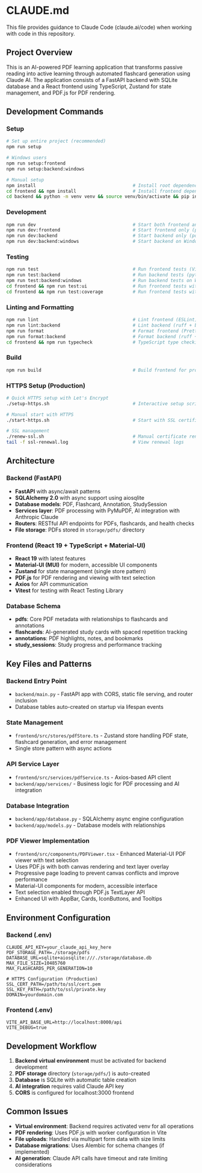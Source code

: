 # CLAUDE.md

This file provides guidance to Claude Code (claude.ai/code) when working with code in this repository.

## Project Overview

This is an AI-powered PDF learning application that transforms passive reading into active learning through automated flashcard generation using Claude AI. The application consists of a FastAPI backend with SQLite database and a React frontend using TypeScript, Zustand for state management, and PDF.js for PDF rendering.

## Development Commands

### Setup
```bash
# Set up entire project (recommended)
npm run setup

# Windows users
npm run setup:frontend
npm run setup:backend:windows

# Manual setup
npm install                                    # Install root dependencies
cd frontend && npm install                     # Install frontend dependencies
cd backend && python -m venv venv && source venv/bin/activate && pip install -r requirements.txt  # Backend setup
```

### Development
```bash
npm run dev                                    # Start both frontend and backend
npm run dev:frontend                           # Start frontend only (port 3000)
npm run dev:backend                            # Start backend only (port 8000)
npm run dev:backend:windows                    # Start backend on Windows
```

### Testing
```bash
npm run test                                   # Run frontend tests (Vitest)
npm run test:backend                           # Run backend tests (pytest)
npm run test:backend:windows                   # Run backend tests on Windows
cd frontend && npm run test:ui                 # Run frontend tests with UI
cd frontend && npm run test:coverage           # Run frontend tests with coverage
```

### Linting and Formatting
```bash
npm run lint                                   # Lint frontend (ESLint)
npm run lint:backend                           # Lint backend (ruff + black)
npm run format                                 # Format frontend (Prettier)
npm run format:backend                         # Format backend (ruff + black)
cd frontend && npm run typecheck               # TypeScript type checking
```

### Build
```bash
npm run build                                  # Build frontend for production
```

### HTTPS Setup (Production)
```bash
# Quick HTTPS setup with Let's Encrypt
./setup-https.sh                               # Interactive setup script

# Manual start with HTTPS
./start-https.sh                               # Start with SSL certificates

# SSL management
./renew-ssl.sh                                 # Manual certificate renewal
tail -f ssl-renewal.log                        # View renewal logs
```

## Architecture

### Backend (FastAPI)
- **FastAPI** with async/await patterns
- **SQLAlchemy 2.0** with async support using aiosqlite
- **Database models**: PDF, Flashcard, Annotation, StudySession
- **Services layer**: PDF processing with PyMuPDF, AI integration with Anthropic Claude
- **Routers**: RESTful API endpoints for PDFs, flashcards, and health checks
- **File storage**: PDFs stored in `storage/pdfs/` directory

### Frontend (React 19 + TypeScript + Material-UI)
- **React 19** with latest features
- **Material-UI (MUI)** for modern, accessible UI components
- **Zustand** for state management (single store pattern)
- **PDF.js** for PDF rendering and viewing with text selection
- **Axios** for API communication
- **Vitest** for testing with React Testing Library

### Database Schema
- **pdfs**: Core PDF metadata with relationships to flashcards and annotations
- **flashcards**: AI-generated study cards with spaced repetition tracking
- **annotations**: PDF highlights, notes, and bookmarks
- **study_sessions**: Study progress and performance tracking

## Key Files and Patterns

### Backend Entry Point
- `backend/main.py` - FastAPI app with CORS, static file serving, and router inclusion
- Database tables auto-created on startup via lifespan events

### State Management
- `frontend/src/stores/pdfStore.ts` - Zustand store handling PDF state, flashcard generation, and error management
- Single store pattern with async actions

### API Service Layer
- `frontend/src/services/pdfService.ts` - Axios-based API client
- `backend/app/services/` - Business logic for PDF processing and AI integration

### Database Integration
- `backend/app/database.py` - SQLAlchemy async engine configuration
- `backend/app/models.py` - Database models with relationships

### PDF Viewer Implementation
- `frontend/src/components/PDFViewer.tsx` - Enhanced Material-UI PDF viewer with text selection
- Uses PDF.js with both canvas rendering and text layer overlay
- Progressive page loading to prevent canvas conflicts and improve performance
- Material-UI components for modern, accessible interface
- Text selection enabled through PDF.js TextLayer API
- Enhanced UI with AppBar, Cards, IconButtons, and Tooltips

## Environment Configuration

### Backend (.env)
```env
CLAUDE_API_KEY=your_claude_api_key_here
PDF_STORAGE_PATH=./storage/pdfs
DATABASE_URL=sqlite+aiosqlite:///./storage/database.db
MAX_FILE_SIZE=10485760
MAX_FLASHCARDS_PER_GENERATION=10

# HTTPS Configuration (Production)
SSL_CERT_PATH=/path/to/ssl/cert.pem
SSL_KEY_PATH=/path/to/ssl/private.key
DOMAIN=yourdomain.com
```

### Frontend (.env)
```env
VITE_API_BASE_URL=http://localhost:8000/api
VITE_DEBUG=true
```

## Development Workflow

1. **Backend virtual environment** must be activated for backend development
2. **PDF storage** directory (`storage/pdfs/`) is auto-created
3. **Database** is SQLite with automatic table creation
4. **AI integration** requires valid Claude API key
5. **CORS** is configured for localhost:3000 frontend

## Common Issues

- **Virtual environment**: Backend requires activated venv for all operations
- **PDF rendering**: Uses PDF.js with worker configuration in Vite
- **File uploads**: Handled via multipart form data with size limits
- **Database migrations**: Uses Alembic for schema changes (if implemented)
- **AI generation**: Claude API calls have timeout and rate limiting considerations